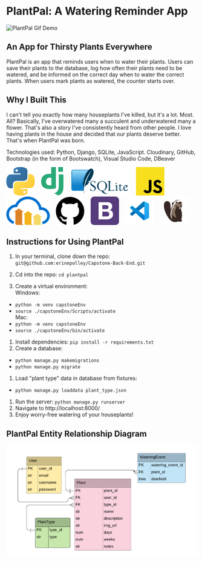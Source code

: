 # PlantPal: A Watering Reminder App

![PlantPal Gif Demo](PlantPalGif.gif)

## An App for Thirsty Plants Everywhere

PlantPal is an app that reminds users when to water their plants. Users can save their plants to the database, log how often their plants need to be watered, and be informed on the correct day when to water the correct plants. When users mark plants as watered, the counter starts over. 

## Why I Built This

I can't tell you exactly how many houseplants I've killed, but it's a lot. Most. All? Basically, I've overwatered many a succulent and underwatered many a flower. That's also a story I've consistently heard from other people. I love having plants in the house and decided that our plants deserve better. That's when PlantPal was born.

Technologies used: Python, Django, SQLite, JavaScript. Cloudinary, GitHub, Bootstrap (in the form of Bootswatch), Visual Studio Code, DBeaver
<pre><img src="readme-images/Python.png" height="75" alt="Python" padding-right="10px"/>  <img src="readme-images/Django.png" height="75" alt="Django" margin-right="10px"/>  <img src="readme-images/SQLite.png" height="75" alt="SQLite" margin-right="10px"/>  <img src="readme-images/javascript.png" height="75" alt="javascript" margin-right="10px"/> <br><img src="readme-images/cloudinary.png" height="75" alt="cloudinary" margin-right="10px"/>  <img src="readme-images/GitHub.png" height="75" alt="GitHub" margin-right="10px"/>  <img src="readme-images/Bootstrap.png" height="75" alt="Bootstrap" margin-right="10px"/>  <img src="readme-images/VSCode.jpg" height="75" alt="VSCode" margin-right="10px"/>  <img src="readme-images/DBeaver.png" height="75" alt="DBeaver" margin-right="10px"/>  </pre>

## Instructions for Using PlantPal

1. In your terminal, clone down the repo: 
`git@github.com:erinepolley/Capstone-Back-End.git`

1. Cd into the repo: `cd plantpal`
1. Create a virtual environment:  
Windows:
  - `python -m venv capstoneEnv`
  - `source ./capstoneEnv/Scripts/activate`  
Mac:
  - `python -m venv capstoneEnv`
  - `source ./capstoneEnv/bin/activate`
1. Install dependencies: `pip install -r requirements.txt`
1. Create a database:
  - `python manage.py makemigrations`
  - `python manage.py migrate`
1. Load "plant type" data in database from fixtures:
  - `python manage.py loaddata plant_type.json`
1. Run the server: `python manage.py runserver`
1. Navigate to http://localhost:8000/ 
1. Enjoy worry-free watering of your houseplants!


## PlantPal Entity Relationship Diagram

![Back End Capstone ERD](ERD325.png)

